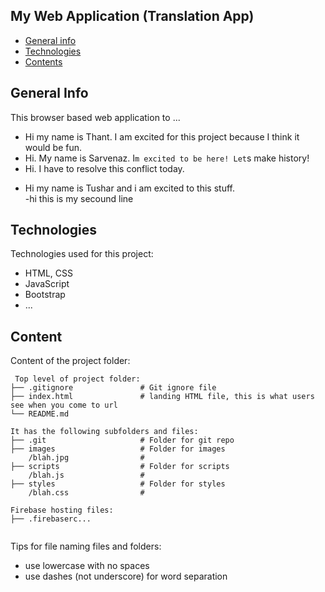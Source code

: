 ## My Web Application (Translation App)

* [General info](#general-info)
* [Technologies](#technologies)
* [Contents](#content)

## General Info
This browser based web application to ...
* Hi my name is Thant. I am excited for this project because I think it would be fun.	
* Hi. My name is Sarvenaz. I`m excited to be here! Let`s make history!
* Hi. I have to resolve this conflict today.

- Hi my name is Tushar and i am excited to this stuff.	
-hi this is my secound line
## Technologies
Technologies used for this project:
* HTML, CSS
* JavaScript
* Bootstrap 
* ...
	
## Content
Content of the project folder:

```
 Top level of project folder: 
├── .gitignore               # Git ignore file
├── index.html               # landing HTML file, this is what users see when you come to url
└── README.md

It has the following subfolders and files:
├── .git                     # Folder for git repo
├── images                   # Folder for images
    /blah.jpg                # 
├── scripts                  # Folder for scripts
    /blah.js                 # 
├── styles                   # Folder for styles
    /blah.css                # 

Firebase hosting files: 
├── .firebaserc...


```

Tips for file naming files and folders:
* use lowercase with no spaces
* use dashes (not underscore) for word separation

